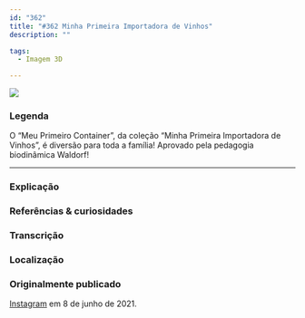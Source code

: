 ```yaml
---
id: "362"
title: "#362 Minha Primeira Importadora de Vinhos"
description: ""

tags:
  - Imagem 3D

---
```


![](https://bebiodicionario-com.s3.amazonaws.com/media/posts/202106/197867604_828960671332596_7646495347369949345_n_17875849430455704.jpg)

### Legenda

O “Meu Primeiro Container”, da coleção “Minha Primeira Importadora de Vinhos”, é diversão para toda a família! Aprovado pela pedagogia biodinâmica Waldorf!


---

### Explicação



### Referências & curiosidades


### Transcrição

### Localização


### Originalmente publicado

[Instagram](https://www.instagram.com/p//) em 8 de junho de 2021.

